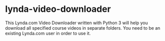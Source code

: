 # lynda-video-downloader
This Lynda.com Video Downloader written with Python 3 will help you download all specified course videos in separate folders. You need to be an existing Lynda.com user in order to use it.
